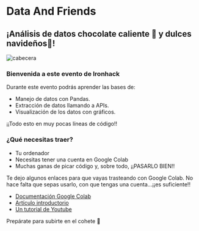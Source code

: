 # Data And Friends
## ¡Análisis de datos chocolate caliente 🍫 y dulces navideños🍬!


![cabecera](https://img.evbuc.com/https%3A%2F%2Fcdn.evbuc.com%2Fimages%2F188132289%2F149962790436%2F1%2Foriginal.20211118-094023?w=800&auto=format%2Ccompress&q=75&sharp=10&rect=0%2C14%2C1200%2C600&s=32bd21ff08f99a99fc182116cbfa4661)

### Bienvenida a este evento de Ironhack 
Durante este evento podrás aprender las bases de:

- Manejo de datos con Pandas.
- Extracción de datos llamando a APIs.
- Visualización de los datos con gráficos.

¡¡Todo esto en muy pocas líneas de código!!

### ¿Qué necesitas traer?

- Tu ordenador
- Necesitas tener una cuenta en Google Colab
- Muchas ganas de picar código y, sobre todo, ¡¡PASARLO BIEN!!


Te dejo algunos enlaces para que vayas trasteando con Google Colab.
No hace falta que sepas usarlo, con que tengas una cuenta...¡¡es suficiente!!

- [Documentación Google Colab](https://colab.research.google.com/notebooks/welcome.ipynb?hl=es)
- [Artículo introductorio](https://www.datahack.es/google-colab-para-data-science/)
- [Un tutorial de Youtube](https://www.youtube.com/watch?v=CcdE3xYVrb4)


Prepárate para subirte en el cohete 🚀
